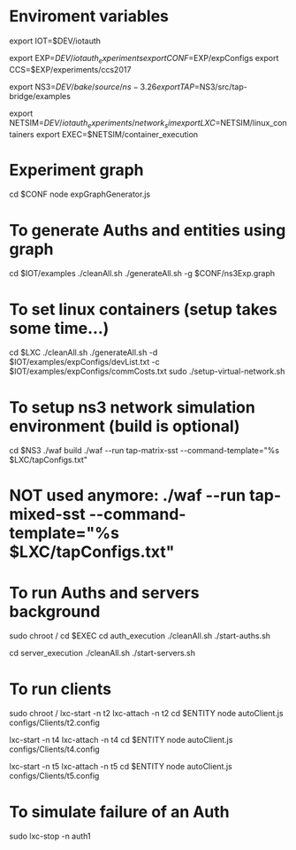 # Enviroment variables
export IOT=$DEV/iotauth

export EXP=$DEV/iotauth_experiments
export CONF=$EXP/expConfigs
export CCS=$EXP/experiments/ccs2017

export NS3=$DEV/bake/source/ns-3.26
export TAP=$NS3/src/tap-bridge/examples

export NETSIM=$DEV/iotauth_experiments/network_sim
export LXC=$NETSIM/linux_containers
export EXEC=$NETSIM/container_execution

# Experiment graph
cd $CONF
node expGraphGenerator.js

# To generate Auths and entities using graph
cd $IOT/examples
./cleanAll.sh
./generateAll.sh -g $CONF/ns3Exp.graph

# To set linux containers (setup takes some time...)
cd $LXC
./cleanAll.sh
./generateAll.sh -d $IOT/examples/expConfigs/devList.txt -c $IOT/examples/expConfigs/commCosts.txt
sudo ./setup-virtual-network.sh

# To setup ns3 network simulation environment (build is optional)
cd $NS3
./waf build
./waf --run tap-matrix-sst --command-template="%s $LXC/tapConfigs.txt"
# NOT used anymore: ./waf --run tap-mixed-sst --command-template="%s $LXC/tapConfigs.txt"

# To run Auths and servers background
sudo chroot /
cd $EXEC
cd auth_execution
./cleanAll.sh
./start-auths.sh

cd server_execution
./cleanAll.sh
./start-servers.sh

# To run clients
sudo chroot /
lxc-start -n t2
lxc-attach -n t2
cd $ENTITY
node autoClient.js configs/Clients/t2.config 

lxc-start -n t4
lxc-attach -n t4
cd $ENTITY
node autoClient.js configs/Clients/t4.config 

lxc-start -n t5
lxc-attach -n t5
cd $ENTITY
node autoClient.js configs/Clients/t5.config 

# To simulate failure of an Auth
sudo lxc-stop -n auth1

